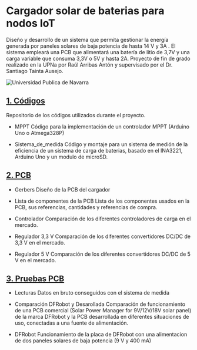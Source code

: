 # Cargador solar de baterias para nodos IoT

Diseño y desarrollo de un sistema que permita gestionar la energía generada por paneles solares de baja potencia de hasta 14 V y 3A . El sistema empleará una PCB que alimentará una batería de litio de 3,7V y una carga variable que consuma 3,3V o 5V y hasta 2A.
Proyecto de fin de grado realizado en la UPNa por Raúl Arribas Antón y supervisado por el Dr. Santiago Tainta Ausejo.

![Universidad Publica de Navarra](https://upload.wikimedia.org/wikipedia/commons/thumb/5/5d/Lgotipo_UPNA.png/320px-Lgotipo_UPNA.png)

##  [1. Códigos](https://github.com/ArribasRaul/Cargador-solar-de-baterias-para-nodos-IoT/tree/main/1.%20Codigos "Heading link")

Repositorio de los códigos utilizados durante el proyecto.

- MPPT
Código para la implementación de un controlador MPPT (Arduino Uno o Atmega328P)

- Sistema_de_medida
Código y montaje para un sistema de medión de la eficiencia de un sistema de carga de baterias, basado en el INA3221, Arduino Uno y un modulo de microSD.

##  [2. PCB](https://github.com/ArribasRaul/Cargador-solar-de-baterias-para-nodos-IoT/tree/main/2.%20PCB "Heading link")

- Gerbers
Diseño de la PCB del cargador

- Lista de componentes de la PCB
Lista de los componentes usados en la PCB, sus referencias, cantidades y referencias de compra.

- Controlador
Comparación de los diferentes controladores de carga en el mercado.

- Regulador 3,3 V
Comparación de los diferentes convertidores DC/DC de 3,3 V en el mercado.

- Regulador 5 V
Comparación de los diferentes convertidores DC/DC de 5 V en el mercado.

##  [3. Pruebas PCB](https://github.com/ArribasRaul/Cargador-solar-de-baterias-para-nodos-IoT/tree/main/3.%20Pruebas%20PCB "Heading link")

- Lecturas
Datos en bruto conseguidos con el sistema de medida

- Comparación DFRobot y Desarollada
Comparación de funcionamiento de una PCB comercial (Solar Power Manager for 9V/12V/18V solar panel) de la marca DFRobot y la PCB desarrollada en diferentes situaciones de uso, conectadas a una fuente de alimentación.

- DFRobot
Funcionamiento de la placa de DFRobot con una alimentacion de dos paneles solares de baja potencia (9 V y 400 mA)
